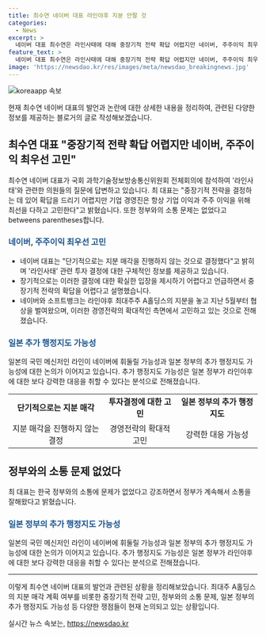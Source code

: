 ```yaml
---
title: 최수연 네이버 대표 라인야후 지분 안팔 것
categories:
  - News
excerpt: >
  네이버 대표 최수연은 라인사태에 대해 중장기적 전략 확답 어렵지만 네이버, 주주이익 최우선이라며, 정부와의 소통 문제 부인했다. A홀딩스의 지분 매각 계획은 없으며, 라인야후의 보안 시스템과 자본 관계에 대한 재검토 주문은 해결되지 않았으며 추가 행정지도 가능성도 제기되고 있다.
feature_text: >
  네이버 대표 최수연은 라인사태에 대해 중장기적 전략 확답 어렵지만 네이버, 주주이익 최우선이라며, 정부와의 소통 문제 부인했다. A홀딩스의 지분 매각 계획은 없으며, 라인야후의 보안 시스템과 자본 관계에 대한 재검토 주문은 해결되지 않았으며 추가 행정지도 가능성도 제기되고 있다.
image: 'https://newsdao.kr/res/images/meta/newsdao_breakingnews.jpg'
---
```


<p><img src="https://newsdao.kr/res/images/meta/newsdao_breakingnews.jpg" alt="koreaapp 속보" /></p>

<p>현재 최수연 네이버 대표의 발언과 논란에 대한 상세한 내용을 정리하여, 관련된 다양한 정보를 제공하는 블로거의 글로 작성해보겠습니다. </p>

<h2 data-ke-size="size26">최수연 대표 "중장기적 전략 확답 어렵지만 네이버, 주주이익 최우선 고민"</h2>

<p data-ke-size="size16"> 최수연 네이버 대표가 국회 과학기술정보방송통신위원회 전체회의에 참석하여 '라인사태'와 관련한 의원들의 질문에 답변하고 있습니다. 최 대표는 "중장기적 전략을 결정하는 데 있어 확답을 드리기 어렵지만 기업 경영진은 항상 기업 이익과 주주 이익을 위해 최선을 다하고 고민한다"고 밝혔습니다. 또한 정부와의 소통 문제는 없었다고 betweens parentheses합니다.</p>

<h3><b><span style="color: #1a5490;">네이버, 주주이익 최우선 고민</span></b></h3>

<ul>
  <li>네이버 대표는 "단기적으로는 지분 매각을 진행하지 않는 것으로 결정했다"고 밝히며 '라인사태' 관련 투자 결정에 대한 구체적인 정보를 제공하고 있습니다.</li>
  <li>장기적으로는 이러한 결정에 대한 확실한 입장을 제시하기 어렵다고 언급하면서 중장기적 전략의 확답을 어렵다고 설명했습니다.</li>
  <li>네이버와 소프트뱅크는 라인야후 최대주주 A홀딩스의 지분을 놓고 지난 5월부터 협상을 벌여왔으며, 이러한 경영전략의 확대적인 측면에서 고민하고 있는 것으로 전해졌습니다.</li>
</ul>

<h3><b><span style="color: #1a5490;">일본 추가 행정지도 가능성</span></b></h3>

<p data-ke-size="size16">일본의 국민 메신저인 라인이 네이버에 휘둘릴 가능성과 일본 정부의 추가 행정지도 가능성에 대한 논의가 이어지고 있습니다. 추가 행정지도 가능성은 일본 정부가 라인야후에 대한 보다 강력한 대응을 취할 수 있다는 분석으로 전해졌습니다. </p>

<table>
  <tr>
    <td style="text-align: center; height: 17px;"><b>단기적으로는 지분 매각</b></td>
    <td style="text-align: center; height: 17px;"><b>투자결정에 대한 고민</b></td>
    <td style="text-align: center; height: 17px;"><b>일본 정부의 추가 행정지도</b></td>
  </tr>
  <tr>
    <td style="text-align: center; height: 17px;">지분 매각을 진행하지 않는 결정</td>
    <td style="text-align: center; height: 17px;">경영전략의 확대적 고민</td>
    <td style="text-align: center; height: 17px;">강력한 대응 가능성</td>
  </tr>
</table>

<h2 data-ke-size="size26">정부와의 소통 문제 없었다</h2>

<p data-ke-size="size16"> 최 대표는 한국 정부와의 소통에 문제가 없었다고 강조하면서 정부가 계속해서 소통을 잘해왔다고 밝혔습니다.</p>

<h3><b><span style="color: #1a5490;">일본 정부의 추가 행정지도 가능성</span></b></h3>

<p data-ke-size="size16">일본의 국민 메신저인 라인이 네이버에 휘둘릴 가능성과 일본 정부의 추가 행정지도 가능성에 대한 논의가 이어지고 있습니다. 추가 행정지도 가능성은 일본 정부가 라인야후에 대한 보다 강력한 대응을 취할 수 있다는 분석으로 전해졌습니다.</p>

<hr>

<p>이렇게 최수연 네이버 대표의 발언과 관련된 상황을 정리해보았습니다. 최대주 A홀딩스의 지분 매각 계획 여부를 비롯한 중장기적 전략 고민, 정부와의 소통 문제, 일본 정부의 추가 행정지도 가능성 등 다양한 쟁점들이 현재 논의되고 있는 상황입니다.</p>
실시간 뉴스 속보는, <a href="https://newsdao.kr" rel="dofollow">https://newsdao.kr</a>


